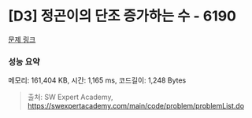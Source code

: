 # [D3] 정곤이의 단조 증가하는 수 - 6190 

[문제 링크](https://swexpertacademy.com/main/code/problem/problemDetail.do?contestProbId=AWcPjEuKAFgDFAU4) 

### 성능 요약

메모리: 161,404 KB, 시간: 1,165 ms, 코드길이: 1,248 Bytes



> 출처: SW Expert Academy, https://swexpertacademy.com/main/code/problem/problemList.do